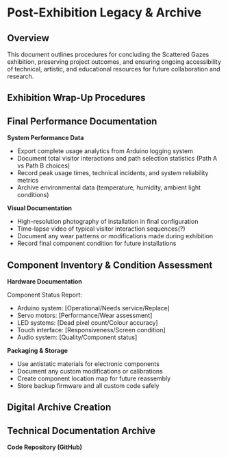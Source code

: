 # Post-Exhibition Legacy & Archive

## Overview

This document outlines procedures for  concluding the Scattered Gazes exhibition, preserving project outcomes, and ensuring ongoing accessibility of technical, artistic, and educational resources for future collaboration and research.

## Exhibition Wrap-Up Procedures

## Final Performance Documentation

**System Performance Data**
- Export complete usage analytics from Arduino logging system
- Document total visitor interactions and path selection statistics (Path A vs Path B choices)
- Record peak usage times, technical incidents, and system reliability metrics
- Archive environmental data (temperature, humidity, ambient light conditions)

**Visual Documentation**
- High-resolution photography of installation in final configuration
- Time-lapse video of typical visitor interaction sequences(?)
- Document any wear patterns or modifications made during exhibition
- Record final component condition for future installations

## Component Inventory & Condition Assessment
**Hardware Documentation**

Component Status Report:
- Arduino system: [Operational/Needs service/Replace]
- Servo motors: [Performance/Wear assessment]
- LED systems: [Dead pixel count/Colour accuracy]
- Touch interface: [Responsiveness/Screen condition]
- Audio system: [Quality/Component status]


**Packaging & Storage**
- Use antistatic materials for electronic components
- Document any custom modifications or calibrations
- Create component location map for future reassembly
- Store backup firmware and all custom code safely

## Digital Archive Creation

## Technical Documentation Archive

**Code Repository (GitHub)**



